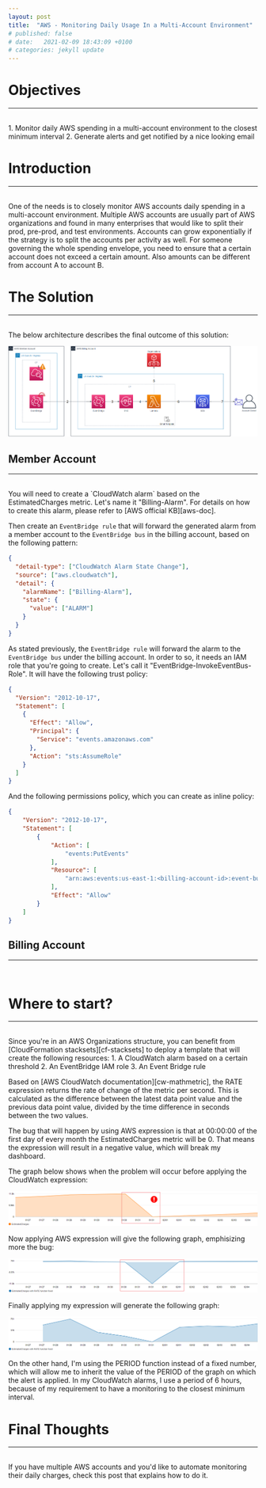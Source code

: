```yaml
---
layout: post
title:  "AWS - Monitoring Daily Usage In a Multi-Account Environment"
# published: false
# date:   2021-02-09 18:43:09 +0100
# categories: jekyll update
---
```


# __Objectives__
---
<br>
  1. Monitor daily AWS spending in a multi-account environment to the closest minimum interval
  2. Generate alerts and get notified by a nice looking email

# __Introduction__
---
<br>
One of the needs is to closely monitor AWS accounts daily spending in a multi-account environment. Multiple AWS accounts are usually part of AWS organizations and found in many enterprises that would like to split their prod, pre-prod, and test environments. Accounts can grow exponentially if the strategy is to split the accounts per activity as well. For someone governing the whole spending envelope, you need to ensure that a certain account does not exceed a certain amount. Also amounts can be different from account A to account B.

# __The Solution__
---
<br>
The below architecture describes the final outcome of this solution:

[ ![](/assets/billing-architecture.png) ](/assets/billing-architecture.png)

## __Member Account__
---
<br>
You will need to create a `CloudWatch alarm` based on the EstimatedCharges metric. Let's name it "Billing-Alarm". For details on how to create this alarm, please refer to [AWS official KB][aws-doc].

Then create an `EventBridge rule` that will forward the generated alarm from a member account to the `EventBridge bus` in the billing account, based on the following pattern:

```json
{
  "detail-type": ["CloudWatch Alarm State Change"],
  "source": ["aws.cloudwatch"],
  "detail": {
    "alarmName": ["Billing-Alarm"],
    "state": {
      "value": ["ALARM"]
    }
  }
}
```

As stated previously, the `EventBridge rule` will forward the alarm to the `EventBridge bus` under the billing account. In order to so, it needs an IAM role that you're going to create. Let's call it "EventBridge-InvokeEventBus-Role".
It will have the following trust policy:

```json
{
  "Version": "2012-10-17",
  "Statement": [
    {
      "Effect": "Allow",
      "Principal": {
        "Service": "events.amazonaws.com"
      },
      "Action": "sts:AssumeRole"
    }
  ]
}
```

And the following permissions policy, which you can create as inline policy:

```json
{
    "Version": "2012-10-17",
    "Statement": [
        {
            "Action": [
                "events:PutEvents"
            ],
            "Resource": [
                "arn:aws:events:us-east-1:<billing-account-id>:event-bus/default"
            ],
            "Effect": "Allow"
        }
    ]
}
```

## __Billing Account__
---
<br>

# __Where to start?__
---
<br>
Since you're in an AWS Organizations structure, you can benefit from [CloudFormation stacksets][cf-stacksets] to deploy a template that will create the following resources:
1. A CloudWatch alarm based on a certain threshold
2. An EventBridge IAM role
3. An Event Bridge rule

Based on [AWS CloudWatch documentation][cw-mathmetric], the RATE expression returns the rate of change of the metric per second. This is calculated as the difference between the latest data point value and the previous data point value, divided by the time difference in seconds between the two values.

The bug that will happen by using AWS expression is that at 00:00:00 of the first day of every month the EstimatedCharges metric will be 0. That means the expression will result in a negative value, which will break my dashboard.

The graph below shows when the problem will occur before applying the CloudWatch expression:

[ ![](/assets/aws-estimatedcharges-problem.png) ](/assets/aws-estimatedcharges-problem.png)

Now applying AWS expression will give the following graph, emphisizing more the bug:

[ ![](/assets/aws-estimatedcharges-rate-problem.png) ](/assets/aws-estimatedcharges-rate-problem.png)

Finally applying my expression will generate the following graph:

[ ![](/assets/aws-estimatedcharges-rate-fixed.png) ](/assets/aws-estimatedcharges-rate-fixed.png)

On the other hand, I'm using the PERIOD function instead of a fixed number, which will allow me to inherit the value of the PERIOD of the graph on which the alert is applied.
In my CloudWatch alarms, I use a period of 6 hours, because of my requirement to have a monitoring to the closest minimum interval.

# __Final Thoughts__
---
<br>
If you have multiple AWS accounts and you'd like to automate monitoring their daily charges, check this post that explains how to do it.

[cf-stacksets]: https://docs.aws.amazon.com/AWSCloudFormation/latest/UserGuide/what-is-cfnstacksets.html
[aws-doc]: https://aws.amazon.com/premiumsupport/knowledge-center/cloudwatch-estimatedcharges-alarm/